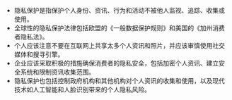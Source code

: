 - 隐私保护是指保护个人身份、资讯、行为和活动不被他人监视、追踪、收集或使用。
- 全球性的隐私保护法律包括欧盟的《一般数据保护规则》和美国的《加州消费者隐私法》。
- 个人应该注意不要在互联网上共享太多个人资讯和照片，并应该审慎使用社交媒体和搜寻引擎。
- 企业应该采取积极的措施确保消费者的隐私安全，包括加密个人资讯、建立安全系统和限制资讯收集范围。
- 隐私保护也包括控制政府机构和其他机构对个人资讯的收集和使用，以及现代技术如人工智能和人脸识别带来的个人隐私风险。